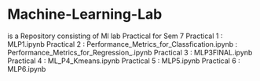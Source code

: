 # Machine-Learning-Lab
is a Repository consisting of Ml lab Practical for Sem 7 
Practical 1 : MLP1.ipynb
Practical 2 : Performance_Metrics_for_Classfication.ipynb
            : Performance_Metrics_for_Regression_.ipynb
Practical 3 : MLP3FINAL.ipynb
Practical 4 : ML_P4_Kmeans.ipynb
Practical 5 : MLP5.ipynb
Practical 6 : MLP6.ipynb

